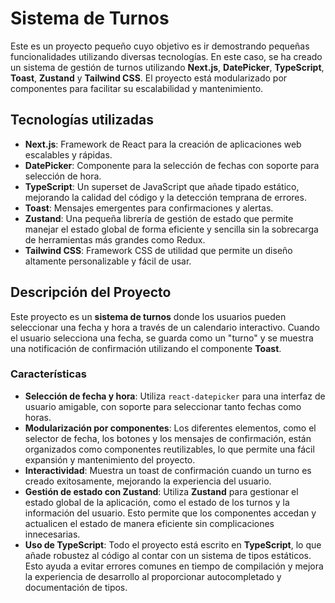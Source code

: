 # Sistema de Turnos

Este es un proyecto pequeño cuyo objetivo es ir demostrando pequeñas funcionalidades utilizando diversas tecnologías. En este caso, se ha creado un sistema de gestión de turnos utilizando **Next.js**, **DatePicker**, **TypeScript**, **Toast**, **Zustand** y **Tailwind CSS**. El proyecto está modularizado por componentes para facilitar su escalabilidad y mantenimiento.

## Tecnologías utilizadas

- **Next.js**: Framework de React para la creación de aplicaciones web escalables y rápidas.
- **DatePicker**: Componente para la selección de fechas con soporte para selección de hora.
- **TypeScript**: Un superset de JavaScript que añade tipado estático, mejorando la calidad del código y la detección temprana de errores.
- **Toast**: Mensajes emergentes para confirmaciones y alertas.
- **Zustand**: Una pequeña librería de gestión de estado que permite manejar el estado global de forma eficiente y sencilla sin la sobrecarga de herramientas más grandes como Redux.
- **Tailwind CSS**: Framework CSS de utilidad que permite un diseño altamente personalizable y fácil de usar.

## Descripción del Proyecto

Este proyecto es un **sistema de turnos** donde los usuarios pueden seleccionar una fecha y hora a través de un calendario interactivo. Cuando el usuario selecciona una fecha, se guarda como un "turno" y se muestra una notificación de confirmación utilizando el componente **Toast**.

### Características

- **Selección de fecha y hora**: Utiliza `react-datepicker` para una interfaz de usuario amigable, con soporte para seleccionar tanto fechas como horas.
- **Modularización por componentes**: Los diferentes elementos, como el selector de fecha, los botones y los mensajes de confirmación, están organizados como componentes reutilizables, lo que permite una fácil expansión y mantenimiento del proyecto.
- **Interactividad**: Muestra un toast de confirmación cuando un turno es creado exitosamente, mejorando la experiencia del usuario.
- **Gestión de estado con Zustand**: Utiliza **Zustand** para gestionar el estado global de la aplicación, como el estado de los turnos y la información del usuario. Esto permite que los componentes accedan y actualicen el estado de manera eficiente sin complicaciones innecesarias.
- **Uso de TypeScript**: Todo el proyecto está escrito en **TypeScript**, lo que añade robustez al código al contar con un sistema de tipos estáticos. Esto ayuda a evitar errores comunes en tiempo de compilación y mejora la experiencia de desarrollo al proporcionar autocompletado y documentación de tipos.
